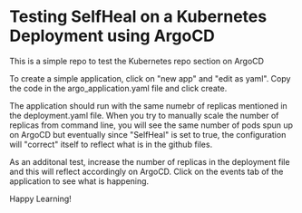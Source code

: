 # Testing SelfHeal on a Kubernetes Deployment using ArgoCD

This is a simple repo to test the Kubernetes repo section on ArgoCD

To create a simple application, click on "new app" and "edit as yaml". Copy the code in the argo_application.yaml file and click create.

The application should run with the same numebr of replicas mentioned in the deployment.yaml file. When you try to manually scale the number of replicas from command line, you will see the same number of pods spun up on ArgoCD but eventually since "SelfHeal" is set to true, the configuration will "correct" itself to reflect what is in the github files. 

As an additonal test, increase the number of replicas in the deployment file and this will reflect accordingly on ArgoCD. Click on the events tab of the application to see what is happening.

Happy Learning!
